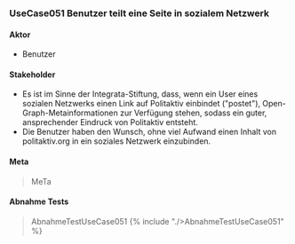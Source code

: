 
### UseCase051 Benutzer teilt eine Seite in sozialem Netzwerk

#### Aktor
 * Benutzer 


#### Stakeholder
 * Es ist im Sinne der Integrata-Stiftung, dass, wenn ein User eines sozialen Netzwerks einen Link auf Politaktiv einbindet ("postet"), Open-Graph-Metainformationen zur Verfügung stehen, sodass ein guter, ansprechender Eindruck von Politaktiv entsteht.
 * Die Benutzer haben den Wunsch, ohne viel Aufwand einen Inhalt von politaktiv.org in ein soziales Netzwerk einzubinden.


#### Meta
>MeTa


#### Abnahme Tests
>AbnahmeTestUseCase051
{% include "./>AbnahmeTestUseCase051" %}